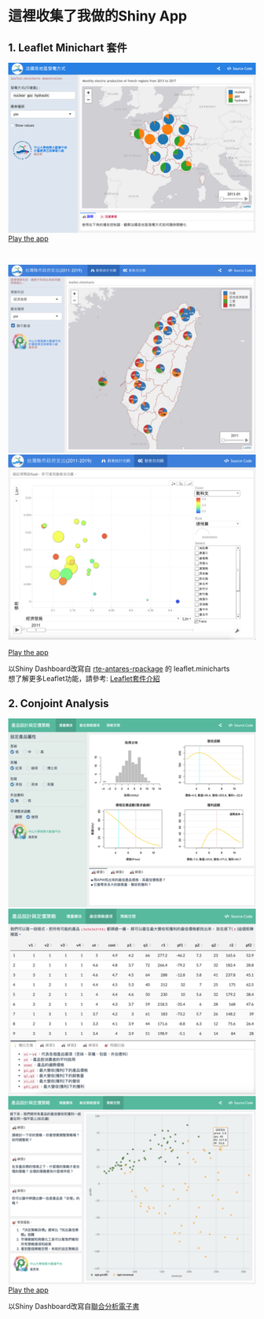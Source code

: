 # 這裡收集了我做的Shiny App



## 1. Leaflet Minichart 套件

![Demo1-法國各地區發電方式](https://github.com/ritatang242/ShinyApp/blob/master/Demo/leaflet_minicharts_france.png) <br>
[Play the app](https://ba.cm.nsysu.edu.tw:4950/tonychuo/PwrProd.Rmd) <br>

<br>

![Demo2-台灣各縣市預算狀況](https://github.com/ritatang242/ShinyApp/blob/master/Demo/leaflet_minicharts_twGovExp1.png) <br>
![Demo2-台灣各縣市政府支出](https://github.com/ritatang242/ShinyApp/blob/master/Demo/leaflet_minicharts_twGovExp2.png) <br>

[Play the app](https://ba.cm.nsysu.edu.tw:4950/tonychuo/twGovExp2.Rmd) <br>


以Shiny Dashboard改寫自 [rte-antares-rpackage](https://github.com/rte-antares-rpackage/leaflet.minicharts) 的 leaflet.minicharts <br>
想了解更多Leaflet功能，請參考: [Leaflet套件介紹](https://rpubs.com/RitaTang/leaflet)

## 2. Conjoint Analysis


![Demo1](https://github.com/ritatang242/ShinyApp/blob/master/Demo/conjoint1.png) <br>
![Demo2](https://github.com/ritatang242/ShinyApp/blob/master/Demo/conjoint2.png) <br>
![Demo3](https://github.com/ritatang242/ShinyApp/blob/master/Demo/conjoint3.png) <br>
[Play the app](https://ba.cm.nsysu.edu.tw:4949/b041010004/Conjoint2.Rmd) <br>

以Shiny Dashboard改寫自[聯合分析電子書](https://bap.cm.nsysu.edu.tw/conjoint_book/index.html) 
